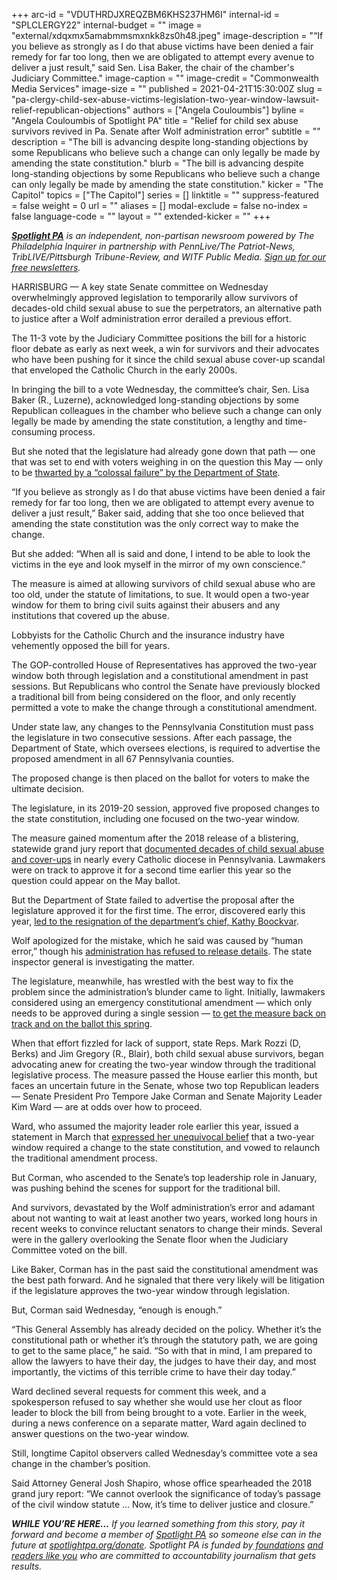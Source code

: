 +++
arc-id = "VDUTHRDJXREQZBM6KHS237HM6I"
internal-id = "SPLCLERGY22"
internal-budget = ""
image = "external/xdqxmx5amabmmsmxnkk8zs0h48.jpeg"
image-description = "“If you believe as strongly as I do that abuse victims have been denied a fair remedy for far too long, then we are obligated to attempt every avenue to deliver a just result,\" said Sen. Lisa Baker, the chair of the chamber's Judiciary Committee."
image-caption = ""
image-credit = "Commonwealth Media Services"
image-size = ""
published = 2021-04-21T15:30:00Z
slug = "pa-clergy-child-sex-abuse-victims-legislation-two-year-window-lawsuit-relief-republican-objections"
authors = ["Angela Couloumbis"]
byline = "Angela Couloumbis of Spotlight PA"
title = "Relief for child sex abuse survivors revived in Pa. Senate after Wolf administration error"
subtitle = ""
description = "The bill is advancing despite long-standing objections by some Republicans who believe such a change can only legally be made by amending the state constitution."
blurb = "The bill is advancing despite long-standing objections by some Republicans who believe such a change can only legally be made by amending the state constitution."
kicker = "The Capitol"
topics = ["The Capitol"]
series = []
linktitle = ""
suppress-featured = false
weight = 0
url = ""
aliases = []
modal-exclude = false
no-index = false
language-code = ""
layout = ""
extended-kicker = ""
+++

<a href="https://lesspage.com/"><i><b>Spotlight PA</b></i></a><i> is an independent, non-partisan newsroom powered by The Philadelphia Inquirer in partnership with PennLive/The Patriot-News, TribLIVE/Pittsburgh Tribune-Review, and WITF Public Media. </i><a href="https://lesspage.com/newsletters"><i>Sign up for our free newsletters</i></a><i>.</i>

HARRISBURG — A key state Senate committee on Wednesday overwhelmingly approved legislation to temporarily allow survivors of decades-old child sexual abuse to sue the perpetrators, an alternative path to justice after a Wolf administration error derailed a previous effort.

The 11-3 vote by the Judiciary Committee positions the bill for a historic floor debate as early as next week, a win for survivors and their advocates who have been pushing for it since the child sexual abuse cover-up scandal that enveloped the Catholic Church in the early 2000s.

In bringing the bill to a vote Wednesday, the committee’s chair, Sen. Lisa Baker (R., Luzerne), acknowledged long-standing objections by some Republican colleagues in the chamber who believe such a change can only legally be made by amending the state constitution, a lengthy and time-consuming process.

<script src="https://lesspage.com/embed.js" async></script><div data-spl-embed-version="1" data-spl-src="https://lesspage.com/embeds/newsletter/"></div>

But she noted that the legislature had already gone down that path — one that was set to end with voters weighing in on the question this May — only to be <a href="https://lesspage.com/news/2021/02/kathy-boockvar-resigns-pennsylvania-election-official-constitutional-amendment/">thwarted by a “colossal failure” by the Department of State</a>.

“If you believe as strongly as I do that abuse victims have been denied a fair remedy for far too long, then we are obligated to attempt every avenue to deliver a just result,” Baker said, adding that she too once believed that amending the state constitution was the only correct way to make the change.

But she added: “When all is said and done, I intend to be able to look the victims in the eye and look myself in the mirror of my own conscience.”

The measure is aimed at allowing survivors of child sexual abuse who are too old, under the statute of limitations, to sue. It would open a two-year window for them to bring civil suits against their abusers and any institutions that covered up the abuse.

Lobbyists for the Catholic Church and the insurance industry have vehemently opposed the bill for years.

The GOP-controlled House of Representatives has approved the two-year window both through legislation and a constitutional amendment in past sessions. But Republicans who control the Senate have previously blocked a traditional bill from being considered on the floor, and only recently permitted a vote to make the change through a constitutional amendment.

Under state law, any changes to the Pennsylvania Constitution must pass the legislature in two consecutive sessions. After each passage, the Department of State, which oversees elections, is required to advertise the proposed amendment in all 67 Pennsylvania counties.

The proposed change is then placed on the ballot for voters to make the ultimate decision.

The legislature, in its 2019-20 session, approved five proposed changes to the state constitution, including one focused on the two-year window.

The measure gained momentum after the 2018 release of a blistering, statewide grand jury report that <a href="https://www.inquirer.com/philly/news/catholic-church-sex-abuse-clergy-pennsylvania-grand-jury-report-released-names-20180814.html">documented decades of child sexual abuse and cover-ups</a> in nearly every Catholic diocese in Pennsylvania. Lawmakers were on track to approve it for a second time earlier this year so the question could appear on the May ballot.

But the Department of State failed to advertise the proposal after the legislature approved it for the first time. The error, discovered early this year, <a href="https://lesspage.com/news/2021/02/kathy-boockvar-resigns-pennsylvania-election-official-constitutional-amendment/">led to the resignation of the department’s chief, Kathy Boockvar</a>.

Wolf apologized for the mistake, which he said was caused by “human error,” though his <a href="https://lesspage.com/news/2021/02/pennsylvania-clergy-abuse-survivors-constitutional-amendment-wolf-administration/">administration has refused to release details</a>. The state inspector general is investigating the matter.

The legislature, meanwhile, has wrestled with the best way to fix the problem since the administration’s blunder came to light. Initially, lawmakers considered using an emergency constitutional amendment — which only needs to be approved during a single session — <a href="https://lesspage.com/news/2021/03/pennsylvania-clergy-abuse-emergency-amendment-legislature/">to get the measure back on track and on the ballot this spring</a>.

When that effort fizzled for lack of support, state Reps. Mark Rozzi (D, Berks) and Jim Gregory (R., Blair), both child sexual abuse survivors, began advocating anew for creating the two-year window through the traditional legislative process. The measure passed the House earlier this month, but faces an uncertain future in the Senate, whose two top Republican leaders — Senate President Pro Tempore Jake Corman and Senate Majority Leader Kim Ward — are at odds over how to proceed.

Ward, who assumed the majority leader role earlier this year, issued a statement in March that <a href="https://www.senatorward.com/2021/03/22/statement-majority-leader-kim-ward-victims-of-childhood-sexual-abuse/" target=_blank>expressed her unequivocal belief</a> that a two-year window required a change to the state constitution, and vowed to relaunch the traditional amendment process.

But Corman, who ascended to the Senate’s top leadership role in January, was pushing behind the scenes for support for the traditional bill.

And survivors, devastated by the Wolf administration’s error and adamant about not wanting to wait at least another two years, worked long hours in recent weeks to convince reluctant senators to change their minds. Several were in the gallery overlooking the Senate floor when the Judiciary Committee voted on the bill.

Like Baker, Corman has in the past said the constitutional amendment was the best path forward. And he signaled that there very likely will be litigation if the legislature approves the two-year window through legislation.

But, Corman said Wednesday, “enough is enough.”

<script src="https://lesspage.com/embed.js" async></script><div data-spl-embed-version="1" data-spl-src="https://lesspage.com/embeds/donate/?teaser_text=If%20you%20learned%20something%20from%20this%20report%2C%20pay%20it%20forward%20and%20become%20a%20member%20of%20Spotlight%20PA%20so%20someone%20else%20can%20in%20the%20future.&cta_text=CLICK%20TO%20CONTRIBUTE&eyebrow_text=WHILE%20YOU'RE%20HERE..."></div>


“This General Assembly has already decided on the policy. Whether it’s the constitutional path or whether it’s through the statutory path, we are going to get to the same place,” he said. “So with that in mind, I am prepared to allow the lawyers to have their day, the judges to have their day, and most importantly, the victims of this terrible crime to have their day today.”

Ward declined several requests for comment this week, and a spokesperson refused to say whether she would use her clout as floor leader to block the bill from being brought to a vote. Earlier in the week, during a news conference on a separate matter, Ward again declined to answer questions on the two-year window.

Still, longtime Capitol observers called Wednesday’s committee vote a sea change in the chamber’s position.

Said Attorney General Josh Shapiro, whose office spearheaded the 2018 grand jury report: “We cannot overlook the significance of today’s passage of the civil window statute … Now, it’s time to deliver justice and closure.”

<i><b>WHILE YOU’RE HERE...</b></i><i> If you learned something from this story, pay it forward and become a member of </i><a href="https://lesspage.com/"><i>Spotlight PA</i></a><i> so someone else can in the future at </i><a href="http://spotlightpa.org/donate"><i>spotlightpa.org/donate</i></a><i>. Spotlight PA is funded by</i><a href="https://lesspage.com/support"><i> foundations</i></a><i> </i><a href="https://lesspage.com/support"><i>and readers like you</i></a><i> who are committed to accountability journalism that gets results.</i>
